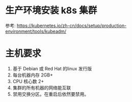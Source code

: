 # 生产环境安装 k8s 集群
参考: https://kubernetes.io/zh-cn/docs/setup/production-environment/tools/kubeadm/

# 主机要求
1. 基于 Debian 或 Red Hat 的linux 发行版
1. 每台机器内存 2GB+
1. CPU 核心数 2+
1. 集群的所有机器的网络能互联
1. 禁用交换分区。在重启后依然要禁用。
